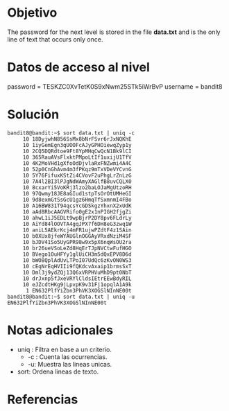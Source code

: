# Objetivo
The password for the next level is stored in the file **data.txt** and is the only line of text that occurs only once.

# Datos de acceso al nivel
password = TESKZC0XvTetK0S9xNwm25STk5iWrBvP
username =  bandit8
# Solución
```
bandit8@bandit:~$ sort data.txt | uniq -c
     10 18DyjwhN856SsMx8bNrFSvr6rJxNQKhE
     10 1iyGemEgn3qUOOFcAJyGPHOiewqZyp1y
     10 2CQ5DQRdtoe9Ft8YpMHqCwQcN1Bk9lCI
     10 365RauAVsFlxktPMpoLtIf1uxijU1TfV
     10 4K2MoVHd1gXfoOdDjvlaRxFNZwmi4A4C
     10 52p0CnGhAvm4m3fPKqz9mTxVDeVYCvnG
     10 5Y76FifuxKStZi4CVovF2uPhgLrZnLzG
     10 7A4l2BI3lPJgNdWAmyXAGlfB8uvCQLX0
     10 8cxarYi5VoKRj3lzo2baLOJaMgUtzoRH
     10 97Qwmy18JE8aGIud1stpTsOrOtUMHeGI
     10 9d8exmGtSsGcU1gz6HmqTfSxmnmI4FBo
     10 A16BW831T94qcsYcGDSkgzYhxnX2xUdK
     10 aAd8RbcAAGVRifo0gE2x1nPIGH2fjgZi
     10 ahwL1iJ5EDLt9wpBjrP2DY8pv6FLdrLy
     10 AiYd84lOOVTA4gqJPX7f6DH8eG3zwq1W
     10 aniL5AEkrKcj4mFR1ujwPZdtF4z1SAin
     10 b0XUx8jfeWYAUGlnOGGAyVRxdNziM4SF
     10 bJDV41So5UyGPR98w9x5pX6nqWsOU2ra
     10 br26ueVSoLeZd8HqErTJpNVCtwFufHGO
     10 BVego1OuHFYy1glUiCH3m5dQxEPV8D6d
     10 bWO8QplAdUvLTPoI07UdQc6zKvON0WS3
     10 cEqNrEqHVIIi9fQKdcvAxaip1brmsSxT
     10 Dml3j9ydZQj13Q6xVRPHVuMhD9pt0NbT
     10 drJxnp5fJxeVRYlCldsIEtrEEwBdyRIL
     10 eJZcdtHKg9jLpvpK9v31Fj1opqlA1A9k
      1 EN632PlfYiZbn3PhVK3XOGSlNInNE00t
bandit8@bandit:~$ sort data.txt | uniq -u
EN632PlfYiZbn3PhVK3XOGSlNInNE00t
```
# Notas adicionales
- uniq : Filtra en base a un criterio.
	- -c : Cuenta las ocurrencias.
	- -u: Muestra las lineas unicas.
-  sort: Ordena lineas de texto.
# Referencias